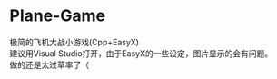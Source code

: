 # Plane-Game
极简的飞机大战小游戏(Cpp+EasyX)
<br/>
建议用Visual Studio打开，由于EasyX的一些设定，图片显示的会有问题。
<br/>
做的还是太过草率了（
